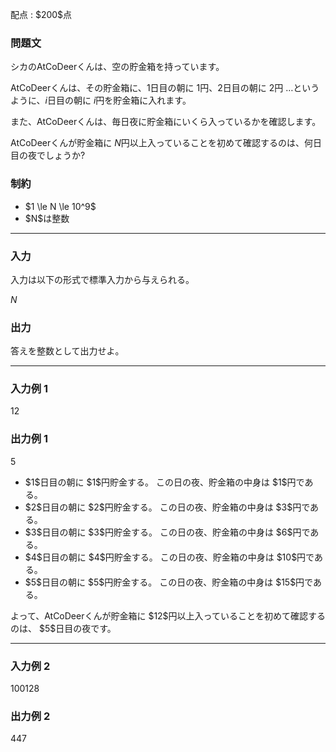 
<div>

<span>

<span>

<p>
配点 : $200$点
</p>

<div>

<section>

### **問題文**

<p>
シカのAtCoDeerくんは、空の貯金箱を持っています。

AtCoDeerくんは、その貯金箱に、$1$日目の朝に $1$円、$2$日目の朝に $2$円 $\dots$というように、$i$日目の朝に $i$円を貯金箱に入れます。

また、AtCoDeerくんは、毎日夜に貯金箱にいくら入っているかを確認します。

AtCoDeerくんが貯金箱に $N$円以上入っていることを初めて確認するのは、何日目の夜でしょうか?
</p>

</section>

</div>

<div>

<section>

### **制約**

<ul>

<li>
$1 \le N \le 10^9$
</li>

<li>
$N$は整数
</li>

</ul>

</section>

</div>

---

<div>

<div>

<section>

### **入力**

<p>
入力は以下の形式で標準入力から与えられる。
</p>

<div>

$N$
</div>

</section>

</div>

<div>

<section>

### **出力**

<p>
答えを整数として出力せよ。
</p>

</section>

</div>

</div>

---

<div>

<section>

### **入力例 1**

<div>

12

</div>

</section>

</div>

<div>

<section>

### **出力例 1**

<div>

5

</div>

<ul>

<li>
$1$日目の朝に $1$円貯金する。 この日の夜、貯金箱の中身は $1$円である。
</li>

<li>
$2$日目の朝に $2$円貯金する。 この日の夜、貯金箱の中身は $3$円である。
</li>

<li>
$3$日目の朝に $3$円貯金する。 この日の夜、貯金箱の中身は $6$円である。
</li>

<li>
$4$日目の朝に $4$円貯金する。 この日の夜、貯金箱の中身は $10$円である。
</li>

<li>
$5$日目の朝に $5$円貯金する。 この日の夜、貯金箱の中身は $15$円である。
</li>

</ul>

<p>
よって、AtCoDeerくんが貯金箱に $12$円以上入っていることを初めて確認するのは、 $5$日目の夜です。
</p>

</section>

</div>

---

<div>

<section>

### **入力例 2**

<div>

100128

</div>

</section>

</div>

<div>

<section>

### **出力例 2**

<div>

447

</div>

</section>

</div>

</span>

</span>

</div>

